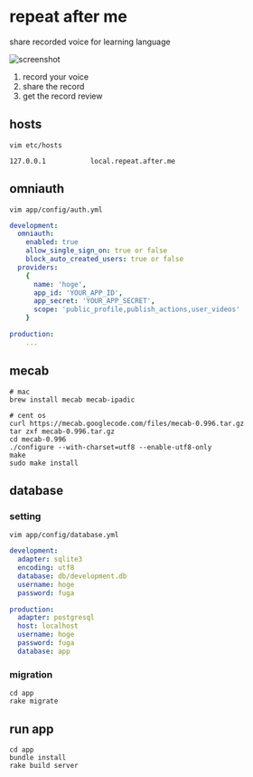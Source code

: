 # repeat after me

share recorded voice for learning language  

![screenshot](https://raw2.github.com/kenzan8000/repeat-after.me/master/resources/screenshot/screenshot.jpg "screenshot")

1. record your voice
2. share the record
3. get the record review

## hosts
```shell
vim etc/hosts
```
```
127.0.0.1           local.repeat.after.me
```

## omniauth
```shell
vim app/config/auth.yml
```
```yml
development:
  omniauth:
    enabled: true
    allow_single_sign_on: true or false
    block_auto_created_users: true or false
  providers:
    {
      name: 'hoge',
      app_id: 'YOUR_APP_ID',
      app_secret: 'YOUR_APP_SECRET',
      scope: 'public_profile,publish_actions,user_videos'
    }

production:
    ...
```

## mecab
```shell
# mac
brew install mecab mecab-ipadic
```
```shell
# cent os
curl https://mecab.googlecode.com/files/mecab-0.996.tar.gz
tar zxf mecab-0.996.tar.gz
cd mecab-0.996
./configure --with-charset=utf8 --enable-utf8-only
make
sudo make install
```

## database
### setting
```shell
vim app/config/database.yml
```
```yml
development:
  adapter: sqlite3
  encoding: utf8
  database: db/development.db
  username: hoge
  password: fuga

production:
  adapter: postgresql
  host: localhost
  username: hoge
  password: fuga
  database: app
```
### migration
```shell
cd app
rake migrate
```

## run app
```shell
cd app
bundle install
rake build server
```
